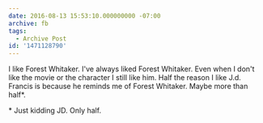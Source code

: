 ```yaml
---
date: 2016-08-13 15:53:10.000000000 -07:00
archive: fb
tags: 
  - Archive Post
id: '1471128790'
---
```


I like Forest Whitaker. I've always liked Forest Whitaker. Even when I don't like the movie or the character I still like him. Half the reason I like J.d. Francis is because he reminds me of Forest Whitaker. Maybe more than half*.

\* Just kidding JD. Only half.
